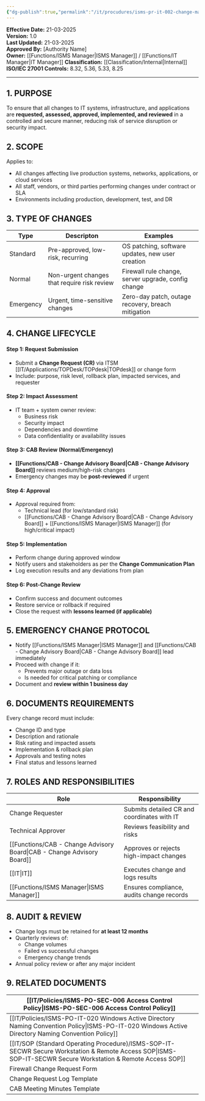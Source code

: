 ```yaml
---
{"dg-publish":true,"permalink":"/it/procudures/isms-pr-it-002-change-management-procedure/","tags":["Change","procedure"],"noteIcon":"default"}
---
```


**Effective Date:** 21-03-2025  
**Version:** 1.0  
**Last Updated:** 21-03-2025  
**Approved By:** [Authority Name]  
**Owner:** [[Functions/ISMS Manager\|ISMS Manager]] / [[Functions/IT Manager\|IT Manager]]
**Classification:** [[Classification/Internal\|Internal]]
**ISO/IEC 27001 Controls:** 8.32, 5.36, 5.33, 8.25

---
## **1. PURPOSE**  
To ensure that all changes to IT systems, infrastructure, and applications are **requested, assessed, approved, implemented, and reviewed** in a controlled and secure manner, reducing risk of service disruption or security impact.
## **2. SCOPE**
Applies to:
- All changes affecting live production systems, networks, applications, or cloud services
- All staff, vendors, or third parties performing changes under contract or SLA
- Environments including production, development, test, and DR
## **3. TYPE OF CHANGES** 

| Type      | Descripton                                  | Examples                                            |
| --------- | ------------------------------------------- | --------------------------------------------------- |
| Standard  | Pre-approved, low-risk, recurring           | OS patching, software updates, new user creation    |
| Normal    | Non-urgent changes that require risk review | Firewall rule change, server upgrade, config change |
| Emergency | Urgent, time-sensitive changes              | Zero-day patch, outage recovery, breach mitigation  |
## **4. CHANGE LIFECYCLE**

#### Step 1: **Request Submission**
- Submit a **Change Request (CR)** via ITSM [[IT/Applications/TOPDesk/TOPdesk\|TOPdesk]] or change form
- Include: purpose, risk level, rollback plan, impacted services, and requester
#### Step 2: **Impact Assessment**
- IT team + system owner review:
    - Business risk
    - Security impact
    - Dependencies and downtime
    - Data confidentiality or availability issues
#### Step 3: **CAB Review (Normal/Emergency)**
- **[[Functions/CAB - Change Advisory Board\|CAB - Change Advisory Board]]** reviews medium/high-risk changes
- Emergency changes may be **post-reviewed** if urgent
#### Step 4: **Approval**
- Approval required from:
    - Technical lead (for low/standard risk)
    - [[Functions/CAB - Change Advisory Board\|CAB - Change Advisory Board]] + [[Functions/ISMS Manager\|ISMS Manager]] (for high/critical impact)
#### Step 5: **Implementation**
- Perform change during approved window
- Notify users and stakeholders as per the **Change Communication Plan**
- Log execution results and any deviations from plan
#### Step 6: **Post-Change Review**
- Confirm success and document outcomes
- Restore service or rollback if required
- Close the request with **lessons learned (if applicable)**
## **5. EMERGENCY CHANGE PROTOCOL**  
- Notify [[Functions/ISMS Manager\|ISMS Manager]] and [[Functions/CAB - Change Advisory Board\|CAB - Change Advisory Board]] lead immediately
- Proceed with change if it:
    - Prevents major outage or data loss
    - Is needed for critical patching or compliance
- Document and **review within 1 business day**
## **6. DOCUMENTS REQUIREMENTS**  

Every change record must include:
- Change ID and type
- Description and rationale
- Risk rating and impacted assets
- Implementation & rollback plan
- Approvals and testing notes
- Final status and lessons learned
## **7. ROLES AND RESPONSIBILITIES**  

| Role                            | Responsibility                              |
| ------------------------------- | ------------------------------------------- |
| Change Requester                | Submits detailed CR and coordinates with IT |
| Technical Approver              | Reviews feasibility and risks               |
| [[Functions/CAB - Change Advisory Board\|CAB - Change Advisory Board]] | Approves or rejects high-impact changes     |
| [[IT\|IT]]                          | Executes change and logs results            |
| [[Functions/ISMS Manager\|ISMS Manager]]                | Ensures compliance, audits change records   |
## **8. AUDIT & REVIEW**
- Change logs must be retained for **at least 12 months**
- Quarterly reviews of:
    - Change volumes
    - Failed vs successful changes
    - Emergency change trends
- Annual policy review or after any major incident
## **9. RELATED DOCUMENTS**

| [[IT/Policies/ISMS-PO-SEC-006 Access Control Policy\|ISMS-PO-SEC-006 Access Control Policy]]                            |     |
| -------------------------------------------------------------------- | --- |
| [[IT/Policies/ISMS-PO-IT-020 Windows Active Directory Naming Convention Policy\|ISMS-PO-IT-020 Windows Active Directory Naming Convention Policy]] |     |
| [[IT/SOP (Standard Operating Procedure)/ISMS-SOP-IT-SECWR Secure Workstation & Remote Access SOP\|ISMS-SOP-IT-SECWR Secure Workstation & Remote Access SOP]]         |     |
| Firewall Change Request Form                                         |     |
| Change Request Log Template                                          |     |
| CAB Meeting Minutes Template                                         |     |





